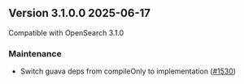 ## Version 3.1.0.0 2025-06-17

Compatible with OpenSearch 3.1.0

### Maintenance
* Switch guava deps from compileOnly to implementation ([#1530](https://github.com/opensearch-project/security-analytics/pull/1530))
